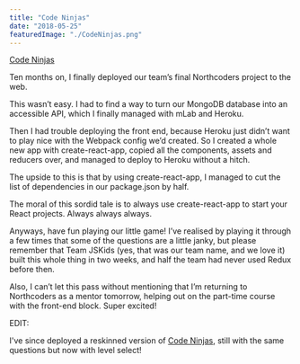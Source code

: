 ```yaml
---
title: "Code Ninjas"
date: "2018-05-25"
featuredImage: "./CodeNinjas.png"
---
```


[Code Ninjas](https://codeninjas-nc5.herokuapp.com/)

Ten months on, I finally deployed our team’s final Northcoders project to the web.

This wasn’t easy. I had to find a way to turn our MongoDB database into an accessible API, which I finally managed with mLab and Heroku.

Then I had trouble deploying the front end, because Heroku just didn’t want to play nice with the Webpack config we’d created. So I created a whole new app with create-react-app, copied all the components, assets and reducers over, and managed to deploy to Heroku without a hitch.

The upside to this is that by using create-react-app, I managed to cut the list of dependencies in our package.json by half.

The moral of this sordid tale is to always use create-react-app to start your React projects. Always always always.

Anyways, have fun playing our little game! I’ve realised by playing it through a few times that some of the questions are a little janky, but please remember that Team JSKids (yes, that was our team name, and we love it) built this whole thing in two weeks, and half the team had never used Redux before then.

Also, I can’t let this pass without mentioning that I’m returning to Northcoders as a mentor tomorrow, helping out on the part-time course with the front-end block. Super excited!

EDIT:

I've since deployed a reskinned version of [Code Ninjas](https://codeninjas-v2.herokuapp.com), still with the same questions but now with level select!
